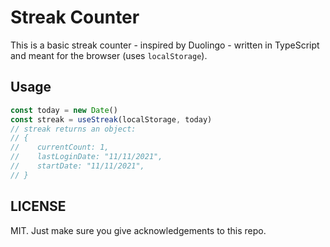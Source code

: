 # Streak Counter

This is a basic streak counter - inspired by Duolingo - written in TypeScript and meant for the browser (uses `localStorage`).

## Usage

```typescript
const today = new Date()
const streak = useStreak(localStorage, today)
// streak returns an object:
// {
//    currentCount: 1,
//    lastLoginDate: "11/11/2021",
//    startDate: "11/11/2021",  
// } 
```
## LICENSE

MIT. Just make sure you give acknowledgements to this repo.